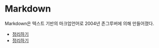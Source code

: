 # Markdown
Markdown은 텍스트 기반의 마크업언어로 2004년 존그루버에 의해 만들어졌다.

* [정리하기](https://gist.github.com/ihoneymon/652be052a0727ad59601)
* [정리하기](http://blog.kalkin7.com/2014/02/05/wordpress-markdown-quick-reference-for-koreans/)

